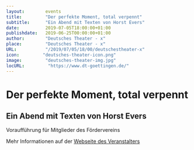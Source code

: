 ```yaml
---
layout:        events
title:         "Der perfekte Moment, total verpennt"
subtitle:      "Ein Abend mit Texten von Horst Evers"
date:          2019-07-05T18:00:00+01:00
publishdate:   2019-06-25T00:00:00+01:00
author:        "Deutsches Theater - x"
place:         "Deutsches Theater - x"
URL:           "/2019/07/05/18/00/deutschestheater-x"
icon:         "deutsches-theater-icon.png"
image:         "deutsches-theater-img.jpg"
locURL:         "https://www.dt-goettingen.de/"
---
```


Der perfekte Moment, total verpennt
===========

Ein Abend mit Texten von Horst Evers
-----------

 Voraufführung für Mitglieder des Fördervereins

Mehr Informationen auf der [Webseite des Veranstalters](https://www.dt-goettingen.de/stueck/der-perfekte-moment-total-verpennt/)
